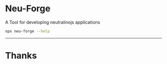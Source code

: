 # Neu-Forge
A Tool for developing neutralinojs applications

```bash
npx neu-forge --help
```

---
# Thanks